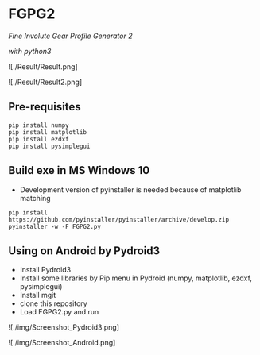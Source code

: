 # FGPG2

_Fine Involute Gear Profile Generator 2_

_with python3_

![./Result/Result.png]

![./Result/Result2.png]


## Pre-requisites

```
pip install numpy
pip install matplotlib
pip install ezdxf
pip install pysimplegui
```

## Build exe in MS Windows 10

* Development version of pyinstaller is needed because of matplotlib matching

```
pip install https://github.com/pyinstaller/pyinstaller/archive/develop.zip
pyinstaller -w -F FGPG2.py
```

## Using on Android by Pydroid3

* Install Pydroid3
* Install some libraries by Pip menu in Pydroid (numpy, matplotlib, ezdxf, pysimplegui)
* Install mgit
* clone this repository
* Load FGPG2.py and run

![./img/Screenshot_Pydroid3.png]

![./img/Screenshot_Android.png]


